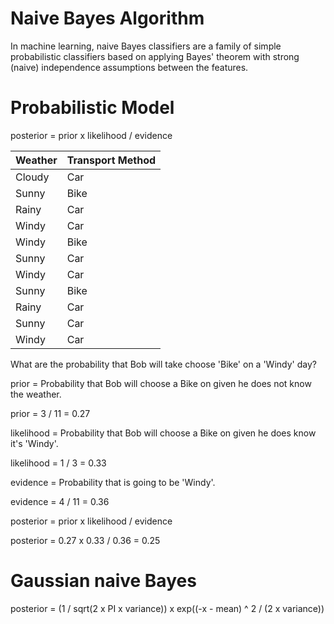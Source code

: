# Naive Bayes Algorithm

In machine learning, naive Bayes classifiers are a family of simple probabilistic classifiers based on applying Bayes' theorem with strong (naive) independence assumptions between the features.

# Probabilistic Model

posterior = prior x likelihood / evidence

|   Weather     |   Transport Method    |
|---------------|-----------------------|
|   Cloudy      |   Car                 |
|   Sunny       |   Bike                |
|   Rainy       |   Car                 |
|   Windy       |   Car                 |
|   Windy       |   Bike                |
|   Sunny       |   Car                 |
|   Windy       |   Car                 |
|   Sunny       |   Bike                |
|   Rainy       |   Car                 |
|   Sunny       |   Car                 |
|   Windy       |   Car                 |


What are the probability that Bob will take choose 'Bike' on a 'Windy' day?

prior = Probability that Bob will choose a Bike on given he does not know the weather.

prior = 3 / 11 = 0.27

likelihood = Probability that Bob will choose a Bike on given he does know it's 'Windy'.

likelihood = 1 / 3 = 0.33

evidence = Probability that is going to be 'Windy'.

evidence = 4 / 11 = 0.36

posterior = prior x likelihood / evidence

posterior = 0.27 x 0.33 / 0.36 = 0.25

# Gaussian naive Bayes

posterior = (1 / sqrt(2 x PI x variance)) x exp((-x - mean) ^ 2 / (2 x variance))




